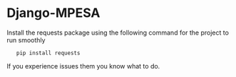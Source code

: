 # Django-MPESA


Install the requests package using the following command for the project to run smoothly

       pip install requests


If you experience issues them you know what to do.
